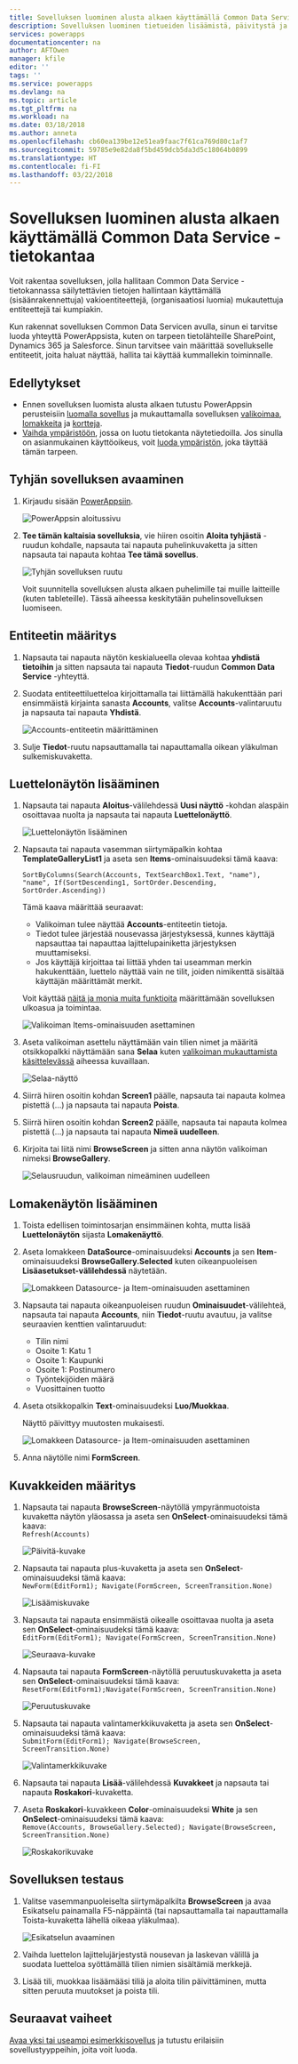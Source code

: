 ```yaml
---
title: Sovelluksen luominen alusta alkaen käyttämällä Common Data Service -tietokantaa | Microsoft Docs
description: Sovelluksen luominen tietueiden lisäämistä, päivitystä ja poistamista varten.
services: powerapps
documentationcenter: na
author: AFTOwen
manager: kfile
editor: ''
tags: ''
ms.service: powerapps
ms.devlang: na
ms.topic: article
ms.tgt_pltfrm: na
ms.workload: na
ms.date: 03/18/2018
ms.author: anneta
ms.openlocfilehash: cb60ea139be12e51ea9faac7f61ca769d80c1af7
ms.sourcegitcommit: 59785e9e82da8f5bd459dcb5da3d5c18064b0899
ms.translationtype: HT
ms.contentlocale: fi-FI
ms.lasthandoff: 03/22/2018
---
```

# <a name="create-an-app-from-scratch-using-a-common-data-service-database"></a>Sovelluksen luominen alusta alkaen käyttämällä Common Data Service -tietokantaa
Voit rakentaa sovelluksen, jolla hallitaan Common Data Service -tietokannassa säilytettävien tietojen hallintaan käyttämällä (sisäänrakennettuja) vakioentiteettejä, (organisaatiosi luomia) mukautettuja entiteettejä tai kumpiakin.

Kun rakennat sovelluksen Common Data Servicen avulla, sinun ei tarvitse luoda yhteyttä PowerAppsista, kuten on tarpeen tietolähteille SharePoint, Dynamics 365 ja Salesforce. Sinun tarvitsee vain määrittää sovellukselle entiteetit, joita haluat näyttää, hallita tai käyttää kummallekin toiminnalle.

## <a name="prerequisites"></a>Edellytykset
- Ennen sovelluksen luomista alusta alkaen tutustu PowerAppsin perusteisiin [luomalla sovellus](data-platform-create-app.md) ja mukauttamalla sovelluksen [valikoimaa](customize-layout-sharepoint.md), [lomakkeita](customize-forms-sharepoint.md) ja [kortteja](customize-card.md).
- [Vaihda ympäristöön](working-with-environments.md), jossa on luotu tietokanta näytetiedoilla. Jos sinulla on asianmukainen käyttöoikeus, voit [luoda ympäristön](../../administrator/create-environment.md), joka täyttää tämän tarpeen.

## <a name="open-a-blank-app"></a>Tyhjän sovelluksen avaaminen
1. Kirjaudu sisään [PowerAppsiin](http://web.powerapps.com).

    ![PowerAppsin aloitussivu](./media/data-platform-create-app-scratch/sign-in.png)

1. **Tee tämän kaltaisia sovelluksia**, vie hiiren osoitin **Aloita tyhjästä** -ruudun kohdalle, napsauta tai napauta puhelinkuvaketta ja sitten napsauta tai napauta kohtaa **Tee tämä sovellus**.

    ![Tyhjän sovelluksen ruutu](./media/data-platform-create-app-scratch/blank-app.png)

    Voit suunnitella sovelluksen alusta alkaen puhelimille tai muille laitteille (kuten tableteille). Tässä aiheessa keskitytään puhelinsovelluksen luomiseen.

## <a name="specify-an-entity"></a>Entiteetin määritys

1. Napsauta tai napauta näytön keskialueella olevaa kohtaa **yhdistä tietoihin** ja sitten napsauta tai napauta **Tiedot**-ruudun **Common Data Service** -yhteyttä.

1. Suodata entiteettiluetteloa kirjoittamalla tai liittämällä hakukenttään pari ensimmäistä kirjainta sanasta **Accounts**, valitse **Accounts**-valintaruutu ja napsauta tai napauta **Yhdistä**.

    ![Accounts-entiteetin määrittäminen](./media/data-platform-create-app-scratch/cds-connect.png)

1. Sulje **Tiedot**-ruutu napsauttamalla tai napauttamalla oikean yläkulman sulkemiskuvaketta.

## <a name="add-a-list-screen"></a>Luettelonäytön lisääminen
1. Napsauta tai napauta **Aloitus**-välilehdessä **Uusi näyttö** -kohdan alaspäin osoittavaa nuolta ja napsauta tai napauta **Luettelonäyttö**.

    ![Luettelonäytön lisääminen](./media/data-platform-create-app-scratch/list-screen.png)

1. Napsauta tai napauta vasemman siirtymäpalkin kohtaa **TemplateGalleryList1** ja aseta sen **Items**-ominaisuudeksi tämä kaava:

    `SortByColumns(Search(Accounts, TextSearchBox1.Text, "name"), "name", If(SortDescending1, SortOrder.Descending, SortOrder.Ascending))`

    Tämä kaava määrittää seuraavat:

    - Valikoiman tulee näyttää **Accounts**-entiteetin tietoja.
    - Tiedot tulee järjestää nousevassa järjestyksessä, kunnes käyttäjä napsauttaa tai napauttaa lajittelupainiketta järjestyksen muuttamiseksi.
    - Jos käyttäjä kirjoittaa tai liittää yhden tai useamman merkin hakukenttään, luettelo näyttää vain ne tilit, joiden nimikenttä sisältää käyttäjän määrittämät merkit.

    Voit käyttää [näitä ja monia muita funktioita](formula-reference.md) määrittämään sovelluksen ulkoasua ja toimintaa.

    ![Valikoiman Items-ominaisuuden asettaminen](./media/data-platform-create-app-scratch/gallery-items.png)

1. Aseta valikoiman asettelu näyttämään vain tilien nimet ja määritä otsikkopalkki näyttämään sana **Selaa** kuten [valikoiman mukauttamista käsittelevässä](customize-layout-sharepoint.md) aiheessa kuvaillaan.

    ![Selaa-näyttö](./media/data-platform-create-app-scratch/final-browse.png)

1. Siirrä hiiren osoitin kohdan **Screen1** päälle, napsauta tai napauta kolmea pistettä (...) ja napsauta tai napauta **Poista**.

1. Siirrä hiiren osoitin kohdan **Screen2** päälle, napsauta tai napauta kolmea pistettä (...) ja napsauta tai napauta **Nimeä uudelleen**.

1. Kirjoita tai liitä nimi **BrowseScreen** ja sitten anna näytön valikoiman nimeksi **BrowseGallery**.

    ![Selausruudun, valikoiman nimeäminen uudelleen](./media/data-platform-create-app-scratch/rename-browse.png)

## <a name="add-a-form-screen"></a>Lomakenäytön lisääminen
1. Toista edellisen toimintosarjan ensimmäinen kohta, mutta lisää **Luettelonäytön** sijasta **Lomakenäyttö**.

1. Aseta lomakkeen **DataSource**-ominaisuudeksi **Accounts** ja sen **Item**-ominaisuudeksi **BrowseGallery.Selected** kuten oikeanpuoleisen **Lisäasetukset-välilehdessä** näytetään.

    ![Lomakkeen Datasource- ja Item-ominaisuuden asettaminen](./media/data-platform-create-app-scratch/form-datasource.png)

1. Napsauta tai napauta oikeanpuoleisen ruudun **Ominaisuudet**-välilehteä, napsauta tai napauta **Accounts**, niin **Tiedot**-ruutu avautuu, ja valitse seuraavien kenttien valintaruudut:

    - Tilin nimi
    - Osoite 1: Katu 1
    - Osoite 1: Kaupunki
    - Osoite 1: Postinumero
    - Työntekijöiden määrä
    - Vuosittainen tuotto

1. Aseta otsikkopalkin **Text**-ominaisuudeksi **Luo/Muokkaa**.

    Näyttö päivittyy muutosten mukaisesti.

    ![Lomakkeen Datasource- ja Item-ominaisuuden asettaminen](./media/data-platform-create-app-scratch/field-list.png)

1. Anna näytölle nimi **FormScreen**.

## <a name="configure-icons"></a>Kuvakkeiden määritys
1. Napsauta tai napauta **BrowseScreen**-näytöllä ympyränmuotoista kuvaketta näytön yläosassa ja aseta sen **OnSelect**-ominaisuudeksi tämä kaava:<br>
`Refresh(Accounts)`

    ![Päivitä-kuvake](./media/data-platform-create-app-scratch/refresh-icon.png)

1. Napsauta tai napauta plus-kuvaketta ja aseta sen **OnSelect**-ominaisuudeksi tämä kaava:<br>
`NewForm(EditForm1); Navigate(FormScreen, ScreenTransition.None)`

    ![Lisäämiskuvake](./media/data-platform-create-app-scratch/plus-icon.png)

1. Napsauta tai napauta ensimmäistä oikealle osoittavaa nuolta ja aseta sen **OnSelect**-ominaisuudeksi tämä kaava:<br>
`EditForm(EditForm1); Navigate(FormScreen, ScreenTransition.None)`

    ![Seuraava-kuvake](./media/data-platform-create-app-scratch/next-icon.png)

1. Napsauta tai napauta **FormScreen**-näytöllä peruutuskuvaketta ja aseta sen **OnSelect**-ominaisuudeksi tämä kaava:<br>
`ResetForm(EditForm1);Navigate(FormScreen, ScreenTransition.None)`

    ![Peruutuskuvake](./media/data-platform-create-app-scratch/cancel-icon.png)

1. Napsauta tai napauta valintamerkkikuvaketta ja aseta sen **OnSelect**-ominaisuudeksi tämä kaava:<br>
`SubmitForm(EditForm1); Navigate(BrowseScreen, ScreenTransition.None)`

    ![Valintamerkkikuvake](./media/data-platform-create-app-scratch/checkmark-icon.png)

1. Napsauta tai napauta **Lisää**-välilehdessä **Kuvakkeet** ja napsauta tai napauta **Roskakori**-kuvaketta.

1. Aseta **Roskakori**-kuvakkeen **Color**-ominaisuudeksi **White** ja sen **OnSelect**-ominaisuudeksi tämä kaava:<br>
`Remove(Accounts, BrowseGallery.Selected); Navigate(BrowseScreen, ScreenTransition.None)`

    ![Roskakorikuvake](./media/data-platform-create-app-scratch/trash-icon.png)

## <a name="test-the-app"></a>Sovelluksen testaus
1. Valitse vasemmanpuoleiselta siirtymäpalkilta **BrowseScreen** ja avaa Esikatselu painamalla F5-näppäintä (tai napsauttamalla tai napauttamalla Toista-kuvaketta lähellä oikeaa yläkulmaa).

    ![Esikatselun avaaminen](./media/data-platform-create-app-scratch/open-preview.png)

1. Vaihda luettelon lajittelujärjestystä nousevan ja laskevan välillä ja suodata luetteloa syöttämällä tilien nimien sisältämiä merkkejä.

1. Lisää tili, muokkaa lisäämääsi tiliä ja aloita tilin päivittäminen, mutta sitten peruuta muutokset ja poista tili.

## <a name="next-steps"></a>Seuraavat vaiheet
[Avaa yksi tai useampi esimerkkisovellus](open-and-run-a-sample-app.md) ja tutustu erilaisiin sovellustyyppeihin, joita voit luoda.

